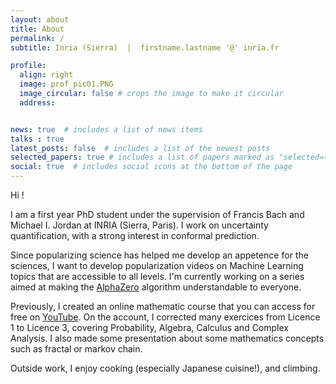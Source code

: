 ```yaml
---
layout: about
title: About
permalink: /
subtitle: Inria (Sierra)  |  firstname.lastname '@' inria.fr

profile:
  align: right
  image: prof_pic01.PNG
  image_circular: false # crops the image to make it circular
  address: 


news: true  # includes a list of news items
talks : true
latest_posts: false  # includes a list of the newest posts
selected_papers: true # includes a list of papers marked as "selected={true}"
social: true  # includes social icons at the bottom of the page
---
```


Hi !

I am a first year PhD student under the supervision of Francis Bach and Michael I. Jordan at INRIA (Sierra, Paris). I work on uncertainty quantification, with a strong interest in conformal prediction. 

Since popularizing science has helped me develop an appetence for the sciences, I want to develop popularization videos on Machine Learning topics that are accessible to all levels. I'm currently working on a series aimed at making the [AlphaZero](https://discovery.ucl.ac.uk/id/eprint/10045895/1/agz_unformatted_nature.pdf) algorithm understandable to everyone.

Previously, I created an online mathematic course that you can access for free on [YouTube](https://www.youtube.com/@uniwebebraun5130). On the account, I corrected many exercices from Licence 1 to Licence 3, covering Probability, Algebra, Calculus and Complex Analysis. I also made some presentation about some mathematics concepts such as fractal or markov chain. 

Outside work, I enjoy cooking (especially Japanese cuisine!), and climbing.
